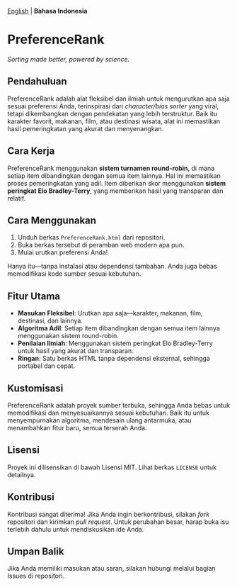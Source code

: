[English](https://github.com/mahalisyarifuddin/PreferenceRank) | **Bahasa Indonesia**

# PreferenceRank
*Sorting made better, powered by science.*

## Pendahuluan
PreferenceRank adalah alat fleksibel dan ilmiah untuk mengurutkan apa saja sesuai preferensi Anda, terinspirasi dari *character/bias sorter* yang viral, tetapi dikembangkan dengan pendekatan yang lebih terstruktur. Baik itu karakter favorit, makanan, film, atau destinasi wisata, alat ini memastikan hasil pemeringkatan yang akurat dan menyenangkan.

## Cara Kerja
PreferenceRank menggunakan **sistem turnamen round-robin**, di mana setiap item dibandingkan dengan semua item lainnya. Hal ini memastikan proses pemeringkatan yang adil. Item diberikan skor menggunakan **sistem peringkat Elo Bradley-Terry**, yang memberikan hasil yang transparan dan relatif.

## Cara Menggunakan
1. Unduh berkas `PreferenceRank.html` dari repositori.
2. Buka berkas tersebut di peramban web modern apa pun.
3. Mulai urutkan preferensi Anda!

Hanya itu—tanpa instalasi atau dependensi tambahan. Anda juga bebas memodifikasi kode sumber sesuai kebutuhan.

## Fitur Utama
- **Masukan Fleksibel**: Urutkan apa saja—karakter, makanan, film, destinasi, dan lainnya.
- **Algoritma Adil**: Setiap item dibandingkan dengan semua item lainnya menggunakan sistem round-robin.
- **Penilaian Ilmiah**: Menggunakan sistem peringkat Elo Bradley-Terry untuk hasil yang akurat dan transparan.
- **Ringan**: Satu berkas HTML tanpa dependensi eksternal, sehingga portabel dan cepat.

## Kustomisasi
PreferenceRank adalah proyek sumber terbuka, sehingga Anda bebas untuk memodifikasi dan menyesuaikannya sesuai kebutuhan. Baik itu untuk menyempurnakan algoritma, mendesain ulang antarmuka, atau menambahkan fitur baru, semua terserah Anda.

## Lisensi
Proyek ini dilisensikan di bawah Lisensi MIT. Lihat berkas `LICENSE` untuk detailnya.

## Kontribusi
Kontribusi sangat diterima! Jika Anda ingin berkontribusi, silakan *fork* repositori dan kirimkan *pull request*. Untuk perubahan besar, harap buka isu terlebih dahulu untuk mendiskusikan ide Anda.

## Umpan Balik
Jika Anda memiliki masukan atau saran, silakan hubungi melalui bagian Issues di repositori.
